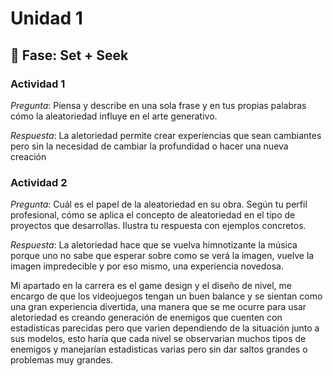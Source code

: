 # Unidad 1

## 🔎 Fase: Set + Seek

### Actividad 1 
_Pregunta_: Piensa y describe en una sola frase y en tus propias palabras cómo la aleatoriedad influye en el arte generativo.

_Respuesta_: La aletoriedad permite crear experiencias que sean cambiantes pero sin la necesidad de cambiar la profundidad o hacer una nueva creación

### Actividad 2
_Pregunta_: Cuál es el papel de la aleatoriedad en su obra.
Según tu perfil profesional, cómo se aplica el concepto de aleatoriedad en el tipo de proyectos que desarrollas. Ilustra tu respuesta con ejemplos concretos.

_Respuesta_: La aletoriedad hace que se vuelva himnotizante la música porque uno no sabe que esperar sobre como se verá la imagen, vuelve la imagen impredecible y por eso mismo, una experiencia novedosa.

Mi apartado en la carrera es el game design y el diseño de nivel, me encargo de que los videojuegos tengan un buen balance y se sientan como una gran experiencia divertida, una manera que se me ocurre para usar aletoriedad es creando generación de enemigos que cuenten con estadisticas parecidas pero que varien dependiendo de la situación junto a sus modelos, esto haría que cada nivel se observarian muchos tipos de enemigos y manejarían estadisticas varias pero sin dar saltos grandes o problemas muy grandes.
